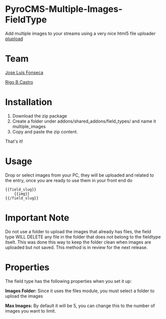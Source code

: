 PyroCMS-Multiple-Images-FieldType
=================================

Add multiple images to your streams using a very nice html5 file uploader [plupload](http://www.plupload.com/)


Team
===========================

[Jose Luis Fonseca](http://josefonseca.me)

[Rigo B Castro](http://twitter.com/rigobcastro)


Installation
===========================

1. Download the zip package
2. Create a folder under addons/shared_addons/field_types/ and name it multiple_images
3. Copy and paste the zip content.

That's it!


Usage
===========================

Drop or select images from your PC, they will be uploaded and related to the entry, once you are ready to use them in your front end do 

	{{field_slug}}
		{{img}}
	{{/field_slug}}


Important Note
===========================
Do not use a folder to upload the images that already has files, the field type WILL DELETE any file in the folder that does not belong to the fieldtype itselt. This was done this way to keep the folder clean when images are uploaded but not saved. This method is in review for the next release.

Properties
===========================

The field type has the following properties when you set it up:

<b>Images Folder:</b> Since it uses the files module, you must select a folder to upload the images

<b>Max Images:</b> By default it will be 5, you can change this to the number of images you want to limit.

